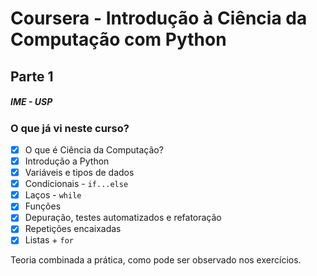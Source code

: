 # Coursera - Introdução à Ciência da Computação com Python
## Parte 1

##### IME - USP

### O que já vi neste curso?
- [x] O que é Ciência da Computação?
- [x] Introdução a Python
- [x] Variáveis e tipos de dados
- [x] Condicionais - `if...else`
- [x] Laços - `while`
- [x] Funções
- [x] Depuração, testes automatizados e refatoração
- [x] Repetições encaixadas
- [x] Listas + `for`

Teoria combinada a prática, como pode ser observado nos exercícios.